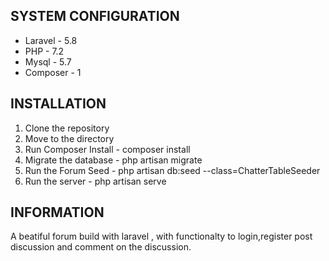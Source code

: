## SYSTEM CONFIGURATION
- Laravel - 5.8
- PHP - 7.2
- Mysql - 5.7
- Composer - 1

## INSTALLATION
1. Clone the repository
2. Move to the directory
3. Run Composer Install - composer install
4. Migrate the database - php artisan migrate
5. Run the Forum Seed - php artisan db:seed --class=ChatterTableSeeder
6. Run the server - php artisan serve

## INFORMATION
A beatiful forum build with laravel , with functionalty to login,register post discussion and comment on the discussion.
